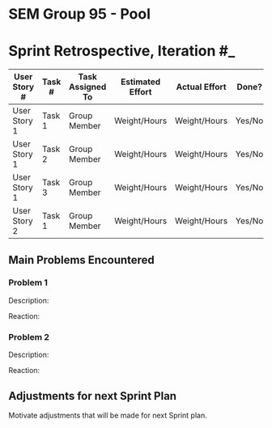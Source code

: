 # SEM Group 95 - Pool
# Sprint Retrospective, Iteration #\_
| User Story # | Task # | Task Assigned To | Estimated Effort | Actual Effort | Done? | Notes |
| ------------ | ------ | ---------------- | ---------------- | ------------- | ----- | ----- |
| User Story 1 | Task 1 | Group Member     | Weight/Hours   | Weight/Hours | Yes/No | Comments |
| User Story 1 | Task 2 | Group Member     | Weight/Hours   | Weight/Hours | Yes/No | Comments |
| User Story 1 | Task 3 | Group Member     | Weight/Hours   | Weight/Hours | Yes/No | Comments |
| User Story 2 | Task 1 | Group Member     | Weight/Hours   | Weight/Hours | Yes/No | Comments |


## Main Problems Encountered
### Problem 1
Description:

Reaction:

### Problem 2
Description:

Reaction:

## Adjustments for next Sprint Plan
Motivate adjustments that will be made for next Sprint plan.